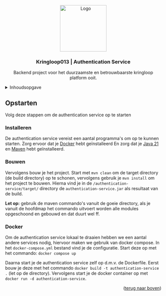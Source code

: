 <a id="readme-top"></a>
<br />
<div align="center">
  <a href="https://kringloop013.nl/">
    <img src="https://www.kringlooptilburg.nl/sites/default/files/logo--02.png" alt="Logo" height="150">
  </a>

  <h3 align="center">Kringloop013 | Authentication Service</h3>

  <p align="center">
    Backend project voor het duurzaamste en betrouwbaarste kringloop platform ooit.
  </p>
</div>

<details>
  <summary>Inhoudsopgave</summary>
  <ol>
    <li>
      <a href="#opstarten">Opstarten</a>
    </li>
  </ol>
</details>

## Opstarten

Volg deze stappen om de authentication service op te starten

### Installeren
De authentication service vereist een aantal programma's om op te kunnen starten.
Zorg ervoor dat je [Docker](https://www.docker.com/) hebt geïnstalleerd
En zorg dat je [Java 21](https://github.com/adoptium/temurin21-binaries/releases/tag/jdk-21.0.4%2B7) en [Maven](https://maven.apache.org/download.cgi) hebt geïnstalleerd.

### Bouwen
Vervolgens bouw je het project.
Start met `mvn clean` om de target directory (de build directory) op te schonen, vervolgens gebruik je `mvn install` om het project te bouwen. Hierna vind je in de `/authentication-service/target/` directory de `authentication-service.jar` als resultaat van de build.

**Let op:** gebruik de maven commando's vanuit de goeie directory, als je vanuit de hoofdmap het commando uitvoert worden alle modules opgeschoond en gebouwd en dat duurt wel ff.

### Docker
Om de authentication service lokaal te draaien hebben we een aantal andere services nodig, hiervoor maken we gebruik van docker compose. In het `docker-compose.yml` bestand vind je de configuratie.
Start deze op met het commando:
`docker compose up`

Daarna start je de authentication service zelf op d.m.v. de Dockerfile. Eerst bouw je deze met het commando `docker build -t authentication-service .` (let op de directory). Vervolgens start je de docker container op met `docker run -d authentication-service`.

<p align="right">(<a href="#readme-top">terug naar boven</a>)</p>
